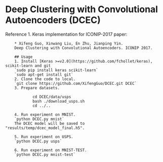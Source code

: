 # Deep Clustering with Convolutional Autoencoders (DCEC)

Reference
        1. Keras implementation for ICONIP-2017 paper:

        * Xifeng Guo, Xinwang Liu, En Zhu, Jianping Yin. 
        Deep Clustering with Convolutional Autoencoders. ICONIP 2017.

        ## Usage
        1. Install [Keras >=v2.0](https://github.com/fchollet/keras), scikit-learn and git   
        `sudo pip install keras scikit-learn`   
        `sudo apt-get install git`
        2. Clone the code to local.   
        `git clone https://github.com/XifengGuo/DCEC.git DCEC`
        3. Prepare datasets.    

                cd DCEC/data/usps   
                bash ./download_usps.sh   
                cd ../..

        4. Run experiment on MNIST.   
        `python DCEC.py mnist`     
        The DCEC model will be saved to "results/temp/dcec_model_final.h5".

        5. Run experiment on USPS.   
        `python DCEC.py usps`   

        6. Run experiment on MNIST-TEST.   
        `python DCEC.py mnist-test`   

